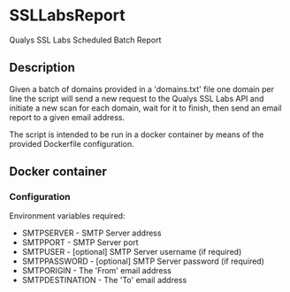 # SSLLabsReport

Qualys SSL Labs Scheduled Batch Report

## Description

Given a batch of domains provided in a 'domains.txt' file one domain per line the 
script will send a new request to the Qualys SSL Labs API and initiate a new scan for
each domain, wait for it to finish, then send an email report to a given email address.

The script is intended to be run in a docker container by means of the provided 
Dockerfile configuration.

## Docker container

### Configuration

Environment variables required:
* SMTPSERVER - SMTP Server address
* SMTPPORT - SMTP Server port
* SMTPUSER - [optional] SMTP Server username (if required)
* SMTPPASSWORD - [optional] SMTP Server password (if required)
* SMTPORIGIN - The 'From' email address
* SMTPDESTINATION - The 'To' email address

